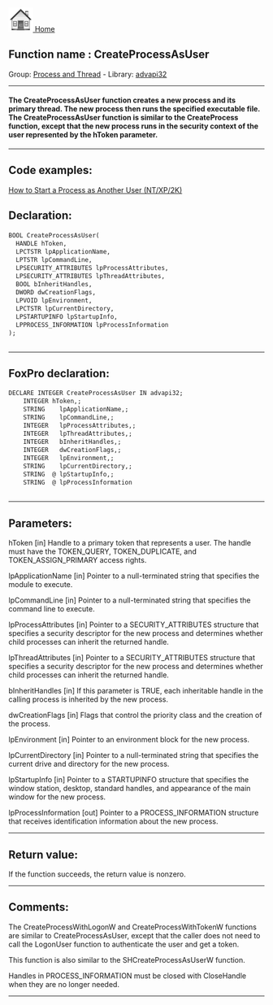 [<img src="../../images/home.png"> Home ](https://github.com/VFPX/Win32API)  

## Function name : CreateProcessAsUser
Group: [Process and Thread](../../functions_group.md#Process_and_Thread)  -  Library: [advapi32](../../../libraries.md#advapi32)  
***  


#### The CreateProcessAsUser function creates a new process and its primary thread. The new process then runs the specified executable file. The CreateProcessAsUser function is similar to the CreateProcess function, except that the new process runs in the security context of the user represented by the hToken parameter.
***  


## Code examples:
[How to Start a Process as Another User (NT/XP/2K)](../../samples/sample_426.md)  

## Declaration:
```foxpro  
BOOL CreateProcessAsUser(
  HANDLE hToken,
  LPCTSTR lpApplicationName,
  LPTSTR lpCommandLine,
  LPSECURITY_ATTRIBUTES lpProcessAttributes,
  LPSECURITY_ATTRIBUTES lpThreadAttributes,
  BOOL bInheritHandles,
  DWORD dwCreationFlags,
  LPVOID lpEnvironment,
  LPCTSTR lpCurrentDirectory,
  LPSTARTUPINFO lpStartupInfo,
  LPPROCESS_INFORMATION lpProcessInformation
);
  
```  
***  


## FoxPro declaration:
```foxpro  
DECLARE INTEGER CreateProcessAsUser IN advapi32;
	INTEGER hToken,;
	STRING    lpApplicationName,;
	STRING    lpCommandLine,;
	INTEGER   lpProcessAttributes,;
	INTEGER   lpThreadAttributes,;
	INTEGER   bInheritHandles,;
	INTEGER   dwCreationFlags,;
	INTEGER   lpEnvironment,;
	STRING    lpCurrentDirectory,;
	STRING  @ lpStartupInfo,;
	STRING  @ lpProcessInformation
  
```  
***  


## Parameters:
hToken 
[in] Handle to a primary token that represents a user. The handle must have the TOKEN_QUERY, TOKEN_DUPLICATE, and TOKEN_ASSIGN_PRIMARY access rights.

lpApplicationName 
[in] Pointer to a null-terminated string that specifies the module to execute.

lpCommandLine 
[in] Pointer to a null-terminated string that specifies the command line to execute.

lpProcessAttributes 
[in] Pointer to a SECURITY_ATTRIBUTES structure that specifies a security descriptor for the new process and determines whether child processes can inherit the returned handle.

lpThreadAttributes 
[in] Pointer to a SECURITY_ATTRIBUTES structure that specifies a security descriptor for the new process and determines whether child processes can inherit the returned handle.

bInheritHandles 
[in] If this parameter is TRUE, each inheritable handle in the calling process is inherited by the new process.

dwCreationFlags 
[in] Flags that control the priority class and the creation of the process.

lpEnvironment 
[in] Pointer to an environment block for the new process.

lpCurrentDirectory 
[in] Pointer to a null-terminated string that specifies the current drive and directory for the new process.

lpStartupInfo 
[in] Pointer to a STARTUPINFO structure that specifies the window station, desktop, standard handles, and appearance of the main window for the new process. 

lpProcessInformation 
[out] Pointer to a PROCESS_INFORMATION structure that receives identification information about the new process.   
***  


## Return value:
If the function succeeds, the return value is nonzero.  
***  


## Comments:
The CreateProcessWithLogonW and CreateProcessWithTokenW functions are similar to CreateProcessAsUser, except that the caller does not need to call the LogonUser function to authenticate the user and get a token.  
  
This function is also similar to the SHCreateProcessAsUserW function.  
  
Handles in PROCESS_INFORMATION must be closed with CloseHandle when they are no longer needed.  
  
***  

